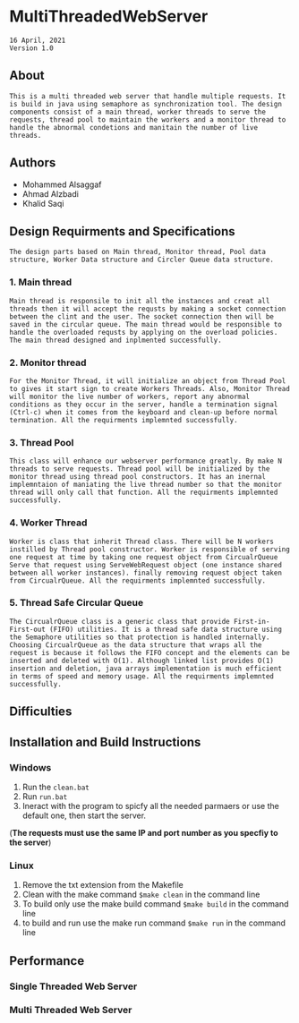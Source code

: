 # MultiThreadedWebServer
    16 April, 2021
    Version 1.0

## About
    This is a multi threaded web server that handle multiple requests. It is build in java using semaphore as synchronization tool. The design components consist of a main thread, worker threads to serve the requests, thread pool to maintain the workers and a monitor thread to handle the abnormal condetions and manitain the number of live threads.

## Authors
* Mohammed Alsaggaf
* Ahmad Alzbadi
* Khalid Saqi

## Design Requirments and Specifications
    The design parts based on Main thread, Monitor thread, Pool data structure, Worker Data structure and Circler Queue data structure.
### 1. Main thread
    Main thread is responsile to init all the instances and creat all threads then it will accept the requsts by making a socket connection between the clint and the user. The socket connection then will be saved in the circular queue. The main thread would be responsible to handle the overloaded requsts by applying on the overload policies. The main thread designed and inplmented successfully.
### 2. Monitor thread
    For the Monitor Thread, it will initialize an object from Thread Pool to gives it start sign to create Workers Threads. Also, Monitor Thread will monitor the live number of workers, report any abnormal conditions as they occur in the server, handle a termination signal (Ctrl-c) when it comes from the keyboard and clean-up before normal termination. All the requirments implemnted successfully.
### 3. Thread Pool
    This class will enhance our webserver performance greatly. By make N threads to serve requests. Thread pool will be initialized by the monitor thread using thread pool constructors. It has an inernal implemntaion of maniating the live thread number so that the monitor thread will only call that function. All the requirments implemnted successfully.
### 4. Worker Thread
    Worker is class that inherit Thread class. There will be N workers instilled by Thread pool constructor. Worker is responsible of serving one request at time by taking one request object from CircualrQueue Serve that request using ServeWebRequest object (one instance shared between all worker instances). finally removing request object taken from CircualrQueue. All the requirments implemnted successfully.
### 5. Thread Safe Circular Queue
    The CircualrQueue class is a generic class that provide First-in-First-out (FIFO) utilities. It is a thread safe data structure using the Semaphore utilities so that protection is handled internally. Choosing CircualrQueue as the data structure that wraps all the request is because it follows the FIFO concept and the elements can be inserted and deleted with O(1). Although linked list provides O(1) insertion and deletion, java arrays implementation is much efficient in terms of speed and memory usage. All the requirments implemnted successfully.

## Difficulties

## Installation and Build Instructions
### Windows
1. Run the ```clean.bat```
2. Run ```run.bat```
3. Ineract with the program to spicfy all the needed parmaers or use the default one, then start the server. 

(**The requests must use the same IP and port number as you specfiy to the server**)
### Linux
1. Remove the txt extension from the Makefile
2. Clean with the make command ```$make clean``` in the command line
3. To build only use the make build command ```$make build``` in the command line
4. to build and run use the make run command ```$make run``` in the command line


## Performance

### Single Threaded Web Server

### Multi Threaded Web Server


